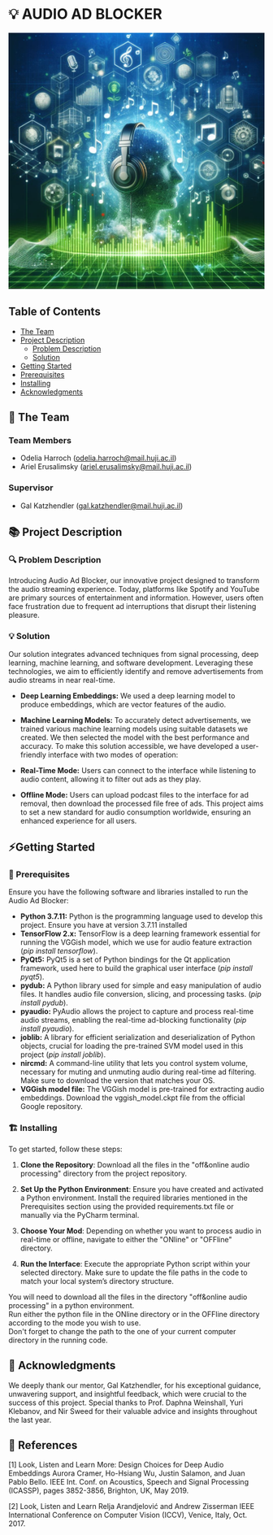 # 💡 AUDIO AD BLOCKER
<!-- cool project cover image -->
![Project Cover Image](/media/audio_ad_blocker_image.jpg)

<!-- table of content -->
## Table of Contents
- [The Team](#the-team)
- [Project Description](#project-description)
  - [Problem Description](#problem-description)
  - [Solution](#solution)
- [Getting Started](#getting-started)
- [Prerequisites](#prerequisites)
- [Installing](#installing)
- [Acknowledgments](#acknowledgments)

## 👥 The Team 
### Team Members
- Odelia Harroch (odelia.harroch@mail.huji.ac.il)
- Ariel Erusalimsky (ariel.erusalimsky@mail.huji.ac.il)

### Supervisor
- Gal Katzhendler (gal.katzhendler@mail.huji.ac.il)


## 📚 Project Description
### 🔍 Problem Description

Introducing Audio Ad Blocker, our innovative project designed to transform the audio streaming experience. Today, platforms like Spotify and YouTube are primary sources of entertainment and information. However, users often face frustration due to frequent ad interruptions that disrupt their listening pleasure.

### 💡 Solution

Our solution integrates advanced techniques from signal processing, deep learning, machine learning, and software development. Leveraging these technologies, we aim to efficiently identify and remove advertisements from audio streams in near real-time.

- **Deep Learning Embeddings:** We used a deep learning model to produce embeddings, which are vector features of the audio.
- **Machine Learning Models:** To accurately detect advertisements, we trained various machine learning models using suitable datasets we created. We then selected the model with the best performance and accuracy.
To make this solution accessible, we have developed a user-friendly interface with two modes of operation:

- **Real-Time Mode:** Users can connect to the interface while listening to audio content, allowing it to filter out ads as they play.
- **Offline Mode:** Users can upload podcast files to the interface for ad removal, then download the processed file free of ads.
This project aims to set a new standard for audio consumption worldwide, ensuring an enhanced experience for all users.

## ⚡Getting Started
### 🧱 Prerequisites
Ensure you have the following software and libraries installed to run the Audio Ad Blocker:
- **Python 3.7.11:** Python is the programming language used to develop this project. Ensure you have at version 3.7.11 installed
- **TensorFlow 2.x:** TensorFlow is a deep learning framework essential for running the VGGish model, which we use for audio feature extraction
   (*pip install tensorflow*).
- **PyQt5:** PyQt5 is a set of Python bindings for the Qt application framework, used here to build the graphical user interface
   (*pip install pyqt5*).
- **pydub:** A Python library used for simple and easy manipulation of audio files. It handles audio file conversion, slicing, and processing tasks.
   (*pip install pydub*).  
- **pyaudio:** PyAudio allows the project to capture and process real-time audio streams, enabling the real-time ad-blocking functionality
   (*pip install pyaudio*).  
- **joblib:** A library for efficient serialization and deserialization of Python objects, crucial for loading the pre-trained SVM model used in this project
   (*pip install joblib*).
- **nircmd:** A command-line utility that lets you control system volume, necessary for muting and unmuting audio during real-time ad filtering. Make sure to download the version that matches your OS. 
- **VGGish model file:** The VGGish model is pre-trained for extracting audio embeddings. Download the vggish_model.ckpt file from the official Google repository.

### 🏗️ Installing 
To get started, follow these steps:

1. **Clone the Repository**:
Download all the files in the "off&online audio processing" directory from the project repository.

2. **Set Up the Python Environment**:
Ensure you have created and activated a Python environment. Install the required libraries mentioned in the Prerequisites section using the provided requirements.txt file or manually via the PyCharm terminal.

3. **Choose Your Mod**:
Depending on whether you want to process audio in real-time or offline, navigate to either the "ONline" or "OFFline" directory.

4. **Run the Interface**:
Execute the appropriate Python script within your selected directory. Make sure to update the file paths in the code to match your local system’s directory structure.

You will need to download all the files in the directory "off&online audio processing" in a python environment.  
Run either the python file in the ONline directory or in the OFFline directory according to the mode you wish to use.  
Don't forget to change the path to the one of your current computer directory in the running code.  

## 🙏 Acknowledgments
We deeply thank our mentor, Gal Katzhendler, for his exceptional guidance, unwavering support, and insightful feedback, which were crucial to the success of this project. Special thanks to Prof. Daphna Weinshall, Yuri Klebanov, and Nir Sweed for their valuable advice and insights throughout the last year.

## 📘 References 
[1] Look, Listen and Learn More: Design Choices for Deep Audio Embeddings
Aurora Cramer, Ho-Hsiang Wu, Justin Salamon, and Juan Pablo Bello.
IEEE Int. Conf. on Acoustics, Speech and Signal Processing (ICASSP), pages 3852-3856, Brighton, UK, May 2019.

[2] Look, Listen and Learn
Relja Arandjelović and Andrew Zisserman
IEEE International Conference on Computer Vision (ICCV), Venice, Italy, Oct. 2017.



